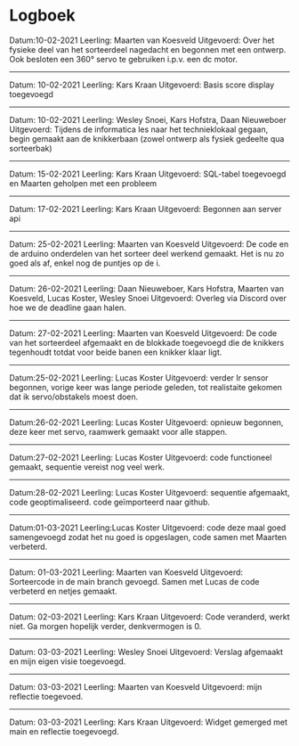 # Logboek

Datum:10-02-2021
Leerling: Maarten van Koesveld
Uitgevoerd: Over het fysieke deel van het sorteerdeel nagedacht en begonnen met een ontwerp. Ook besloten een 360° servo te gebruiken i.p.v. een dc motor.

---

Datum: 10-02-2021
Leerling: Kars Kraan
Uitgevoerd: Basis score display toegevoegd

---

Datum: 10-02-2021
Leerling: Wesley Snoei, Kars Hofstra, Daan Nieuweboer
Uitgevoerd: Tijdens de informatica les naar het technieklokaal gegaan, begin gemaakt aan de knikkerbaan (zowel ontwerp als fysiek gedeelte qua sorteerbak)

---

Datum: 15-02-2021
Leerling: Kars Kraan
Uitgevoerd: SQL-tabel toegevoegd en Maarten geholpen met een probleem

---

Datum: 17-02-2021
Leerling: Kars Kraan 
Uitgevoerd: Begonnen aan server api

---

Datum: 25-02-2021
Leerling: Maarten van Koesveld
Uitgevoerd: De code en de arduino onderdelen van het sorteer deel werkend gemaakt. Het is nu zo goed als af, enkel nog de puntjes op de i.

---

Datum: 26-02-2021
Leerling: Daan Nieuweboer, Kars Hofstra, Maarten van Koesveld, Lucas Koster, Wesley Snoei
Uitgevoerd: Overleg via Discord over hoe we de deadline gaan halen.

---

Datum: 27-02-2021
Leerling: Maarten van Koesveld
Uitgevoerd: De code van het sorteerdeel afgemaakt en de blokkade toegevoegd die de knikkers tegenhoudt totdat voor beide banen een knikker klaar ligt.

---

Datum:25-02-2021
Leerling: Lucas Koster
Uitgevoerd: verder Ir sensor begonnen, vorige keer was lange periode geleden, tot realistaite gekomen dat ik servo/obstakels moest doen.

---

Datum:26-02-2021
Leerling: Lucas Koster
Uitgevoerd: opnieuw begonnen, deze keer met servo, raamwerk gemaakt voor alle stappen.

---

Datum:27-02-2021
Leerling: Lucas Koster
Uitgevoerd: code functioneel gemaakt, sequentie vereist nog veel werk.

---

Datum:28-02-2021
Leerling: Lucas Koster
Uitgevoerd: sequentie afgemaakt, code geoptimaliseerd. code geïmporteerd naar github.

---

Datum:01-03-2021
Leerling:Lucas Koster
Uitgevoerd: code deze maal goed samengevoegd zodat het nu goed is opgeslagen, code samen met Maarten verbeterd.

---

Datum: 01-03-2021
Leerling: Maarten van Koesveld
Uitgevoerd: Sorteercode in de main branch gevoegd. Samen met Lucas de code verbeterd en netjes gemaakt.

---

Datum: 02-03-2021
Leerling: Kars Kraan
Uitgevoerd: Code veranderd, werkt niet. Ga morgen hopelijk verder, denkvermogen is 0.

---

Datum: 03-03-2021
Leerling: Wesley Snoei
Uitgevoerd: Verslag afgemaakt en mijn eigen visie toegevoegd.

---

Datum: 03-03-2021
Leerling: Maarten van Koesveld
Uitgevoerd: mijn reflectie toegevoed.

---
Datum: 03-03-2021
Leerling: Kars Kraan
Uitgevoerd: Widget gemerged met main en reflectie toegevoegd.

